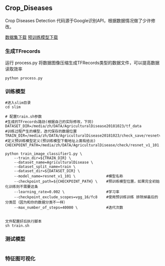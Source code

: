 ## Crop_Diseases
Crop Diseases Detection
代码源于Google识别API，根据数据情况做了少许修改。

[数据集下载](....)
[预训练模型下载](https://github.com/tensorflow/models/tree/master/research/slim#pre-trained-models)


### 生成TFrecords

运行 process.py 将数据图像压缩生成TFRecords类型的数据文件，可以提高数据读取效率

`
python process.py
`
### 训练模型
```
#进入slim目录
cd slim

# 配置train.sh参数
#生成的TFrecords路劲(根据自己的实际修改，下同)
DATASET_DIR=/media/zh/DATA/AgriculturalDisease20181023/tf_data
#训练过程产生的模型，迭代保存的数据位置
TRAIN_DIR=/media/zh/DATA/AgriculturalDisease20181023/check_save/resnetv1_101_finetune
#定义预训练模型定义(预训练模型下载地址上面有给出)
CHECKPOINT_PATH=/media/zh/DATA/AgriculturalDisease/check/resnet_v1_101.ckpt 

python train_image_classifier1.py \
    --train_dir=${TRAIN_DIR} \
    --dataset_name=AgriculturalDisease \
    --dataset_split_name=train \
    --dataset_dir=${DATASET_DIR} \
    --model_name=resnet_v1_101 \              #模型名称
    --checkpoint_path=${CHECKPOINT_PATH} \    #预训练模型位置，如果完全初始化训练则不需要这条
    --learning_rate=0.002 \                   #学习率
    --checkpoint_exclude_scopes=vgg_16/fc8    #使用预训练训练 排除掉最后的分类层（因为和你的数据分类不一样）
    --max_number_of_steps=40000 \             #迭代次数


文件配置好后执行脚本
sh train.sh
```


### 测试模型

```

```

### 特征图可视化
